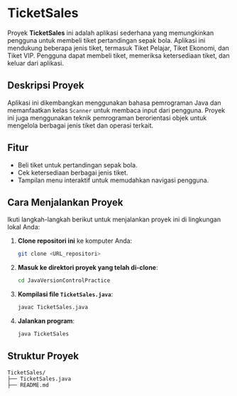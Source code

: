 # TicketSales

Proyek **TicketSales** ini adalah aplikasi sederhana yang memungkinkan pengguna untuk membeli tiket pertandingan sepak bola. Aplikasi ini mendukung beberapa jenis tiket, termasuk Tiket Pelajar, Tiket Ekonomi, dan Tiket VIP. Pengguna dapat membeli tiket, memeriksa ketersediaan tiket, dan keluar dari aplikasi.

## Deskripsi Proyek

Aplikasi ini dikembangkan menggunakan bahasa pemrograman Java dan memanfaatkan kelas `Scanner` untuk membaca input dari pengguna. Proyek ini juga menggunakan teknik pemrograman berorientasi objek untuk mengelola berbagai jenis tiket dan operasi terkait.

## Fitur

- Beli tiket untuk pertandingan sepak bola.
- Cek ketersediaan berbagai jenis tiket.
- Tampilan menu interaktif untuk memudahkan navigasi pengguna.

## Cara Menjalankan Proyek

Ikuti langkah-langkah berikut untuk menjalankan proyek ini di lingkungan lokal Anda:

1. **Clone repositori ini** ke komputer Anda:
    ```sh
    git clone <URL_repositori>
    ```
2. **Masuk ke direktori proyek yang telah di-clone**:
    ```sh
    cd JavaVersionControlPractice
    ```
3. **Kompilasi file `TicketSales.java`**:
    ```sh
    javac TicketSales.java
    ```
4. **Jalankan program**:
    ```sh
    java TicketSales
    ```

## Struktur Proyek

```plaintext
TicketSales/
├── TicketSales.java
├── README.md
